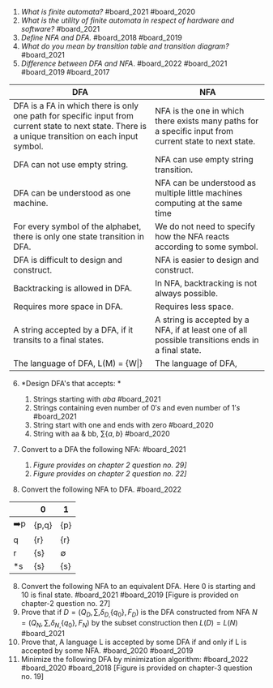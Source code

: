 1. *What is finite automata?* #board_2021 #board_2020 
2. *What is the utility of finite automata in respect of hardware and software?* #board_2021 
3. *Define NFA and DFA.* #board_2018 #board_2019  
4. *What do you mean by transition table and transition diagram?* #board_2021 
5. *Difference between DFA and NFA*. #board_2022 #board_2021 #board_2019 #board_2017 

| DFA                                                                                                                                                 | NFA                                                                                                    |
| --------------------------------------------------------------------------------------------------------------------------------------------------- | ------------------------------------------------------------------------------------------------------ |
| DFA is a FA in which there is only one path for specific input from current state to next state. There is a unique transition on each input symbol. | NFA is the one in which there exists many paths for a specific input from current state to next state. |
| DFA can not use empty string.                                                                                                                       | NFA can use empty string transition.                                                                   |
| DFA can be understood as one machine.                                                                                                               | NFA can be understood as multiple little machines computing at the same time                           |
| For every symbol of the alphabet, there is only one state transition in DFA.                                                                        | We do not need to specify how the NFA reacts according to some symbol.                                 |
| DFA is difficult to design and construct.                                                                                                           | NFA is easier to design and construct.                                                                 |
| Backtracking is allowed in DFA.                                                                                                                     | In NFA, backtracking is not always possible.                                                           |
| Requires more space in DFA.                                                                                                                         | Requires less space.                                                                                   |
| A string accepted by a DFA, if it transits to a final states.                                                                                       | A string is accepted by a NFA, if at least one of all possible transitions ends in a final state.      |
| The language of DFA, L(M) = {W\|}                                                                                                                   | The language of DFA,                                                                                   |
   
   
6. *Design DFA's that accepts: *
	1. Strings starting with $aba$ #board_2021 
	2. Strings containing even number of $0's$ and even number of $1's$ #board_2021 
	3. String start with one and ends with zero #board_2020 
	4. String with aa & bb, $\sum\left\lbrace a,b\right\rbrace$ #board_2020 
	   
7. Convert to a DFA the following NFA: #board_2021 
	1. *Figure provides on chapter 2 question no. 29]*
	2. *Figure provides on chapter 2 question no. 22]*
	   
8. Convert the following NFA to DFA. #board_2022 

|     | 0     | 1   |
| --- | ----- | --- |
| ➡️p | {p,q} | {p} |
| q   | {r}   | {r} |
| r   | {s}   | ∅   |
| *s  | {s}   | {s} |

8. Convert the following NFA to an equivalent DFA. Here 0 is starting and 10 is final state. #board_2021 #board_2019 [Figure is provided on chapter-2 question no. 27]
9. Prove that if $D=\left(Q_{D},\sum,\delta_{D,}\left\lbrace q_0\right\rbrace,F_{D}\right)$ is the DFA constructed from NFA $N=\left(Q_{N},\sum,\delta_{N,}\left\lbrace q_0\right\rbrace,F_{N}\right)$ by the subset construction then $L(D) = L(N)$ #board_2021 
10. Prove that, A language L is accepted by some DFA if and only if L is accepted by some NFA. #board_2020 #board_2019 
11. Minimize the following DFA by minimization algorithm: #board_2022 #board_2020 #board_2018  [Figure is provided on chapter-3 question no. 19]


